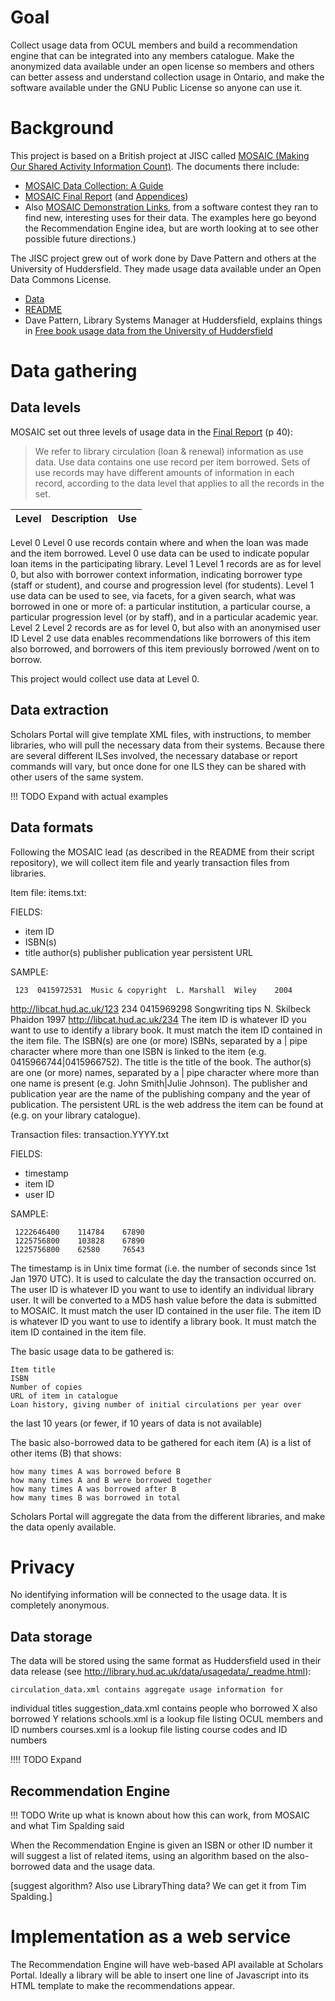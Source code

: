 # Goal

Collect usage data from OCUL members and build a recommendation engine 
that can be integrated into any members catalogue. Make the anonymized 
data available under an open license so members and others can better 
assess and understand collection usage in Ontario, and make the software 
available under the GNU Public License so anyone can use it.

# Background

This project is based on a British project at JISC called [MOSAIC (Making Our Shared Activity Information Count)](http://sero.co.uk/jisc-mosaic-documents.html). The documents there include:

* [MOSAIC Data Collection: A Guide](http://sero.co.uk/assets/090514%20MOSAIC%20data%20collection%20-%20A%20guide%20v01.pdf)
* [MOSAIC Final Report](http://sero.co.uk/mosaic/100322_MOSAIC_Final_Report_v7_FINAL.pdf) (and [Appendices](http://sero.co.uk/mosaic/100212%20MOSAIC%20Final%20Report%20Appendices%20FINAL.pdf))
* Also [MOSAIC Demonstration Links](http://sero.co.uk/mosaic/091012-MOSAIC-Demonstration-Links.doc), from a software contest they ran to find new, interesting uses for their data. The examples here go beyond 
the Recommendation Engine idea, but are worth looking at to see other 
possible future directions.)

The JISC project grew out of work done by Dave Pattern and others at the 
University of Huddersfield. They made usage data available under an Open 
Data Commons License.

* [Data](http://library.hud.ac.uk/data/usagedata/)
* [README](http://library.hud.ac.uk/data/usagedata/_readme.html)
* Dave Pattern, Library Systems Manager at Huddersfield, explains things in [Free book usage data from the University of Huddersfield](http://www.daveyp.com/blog/archives/528)

# Data gathering

## Data levels

MOSAIC set out three levels of usage data in the [Final Report](http://sero.co.uk/mosaic/100322_MOSAIC_Final_Report_v7_FINAL.pdf) (p 40):

> We refer to library circulation (loan & renewal) information as use data. Use 
> data contains one use record per item borrowed. Sets of use records may 
> have different amounts of information in each record, according to the 
> data level that applies to all the records in the set.

<table>
<thead>
<tr>
<th>Level</th>
<th>Description</th>
<th>Use</th>
</tr>
</thead>
<tbody>
</tbody>
</table>

Level 0	Level 0 use records contain where and when the loan was made and 
the item borrowed.	Level 0 use data can be used to indicate popular 
loan items in the participating library.
Level 1	Level 1 records are as for level 0, but also with borrower context 
information, indicating borrower type (staff or student), and course and 
progression level (for students).	Level 1 use data can be used to 
see, via facets, for a given search, what was borrowed in one or more of: 
a particular institution, a particular course, a particular progression 
level (or by staff), and in a particular academic year.
Level 2	Level 2 records are as for level 0, but also with an anonymised 
user ID	Level 2 use data enables recommendations like borrowers of this 
item also borrowed, and borrowers of this item previously borrowed /went 
on to borrow.

This project would collect use data at Level 0.

## Data extraction

Scholars Portal will give template XML files, with instructions, to member 
libraries, who will pull the necessary data from their systems. Because 
there are several different ILSes involved, the necessary database or 
report commands will vary, but once done for one ILS they can be shared 
with other users of the same system.

!!! TODO Expand with actual examples

## Data formats

Following the MOSAIC lead (as described in the README from their script 
repository), we will collect item file and yearly transaction files from 
libraries.

Item file: items.txt:

FIELDS:

   * item ID
   * ISBN(s)
   * title
     author(s)
     publisher
     publication year
     persistent URL

SAMPLE:

     123  0415972531  Music & copyright  L. Marshall  Wiley    2004 
http://libcat.hud.ac.uk/123
     234  0415969298  Songwriting tips   N. Skilbeck  Phaidon  1997 
http://libcat.hud.ac.uk/234
The item ID is whatever ID you want to use to identify a library book. It 
must match the item ID contained in the item file.
The ISBN(s) are one (or more) ISBNs, separated by a | pipe character where 
more than one ISBN is linked to the item (e.g. 0415966744|0415966752).
The title is the title of the book.
The author(s) are one (or more) names, separated by a | pipe character 
where more than one name is present (e.g. John Smith|Julie Johnson).
The publisher and publication year are the name of the publishing company 
and the year of publication.
The persistent URL is the web address the item can be found at (e.g. on 
your library catalogue).

Transaction files: transaction.YYYY.txt

FIELDS:

   * timestamp
   * item ID
   * user ID

SAMPLE:

     1222646400    114784    67890
     1225756800    103828    67890
     1225756800    62580     76543
The timestamp is in Unix time format (i.e. the number of seconds since 1st 
Jan 1970 UTC). It is used to calculate the day the transaction occurred 
on.
The user ID is whatever ID you want to use to identify an individual 
library user. It will be converted to a MD5 hash value before the data is 
submitted to MOSAIC. It must match the user ID contained in the user file.
The item ID is whatever ID you want to use to identify a library book. It 
must match the item ID contained in the item file.

The basic usage data to be gathered is:

 	Item title
 	ISBN
 	Number of copies
 	URL of item in catalogue
 	Loan history, giving number of initial circulations per year over 
the last 10 years (or fewer, if 10 years of data is not available)

The basic also-borrowed data to be gathered for each item (A) is a list of 
other items (B) that shows:

 	how many times A was borrowed before B
 	how many times A and B were borrowed together
 	how many times A was borrowed after B
 	how many times B was borrowed in total

Scholars Portal will aggregate the data from the different libraries, and 
make the data openly available.

# Privacy

No identifying information will be connected to the usage data. It is 
completely anonymous.

## Data storage

The data will be stored using the same format as Huddersfield used in 
their data release (see 
http://library.hud.ac.uk/data/usagedata/_readme.html):

 	circulation_data.xml contains aggregate usage information for 
individual titles
 	suggestion_data.xml contains people who borrowed X also borrowed Y 
relations
 	schools.xml is a lookup file listing OCUL members and ID numbers
 	courses.xml is a lookup file listing course codes and ID numbers

!!!! TODO Expand

## Recommendation Engine

!!! TODO Write up what is known about how this can work, from MOSAIC and 
what Tim Spalding said

When the Recommendation Engine is given an ISBN or other ID number it will 
suggest a list of related items, using an algorithm based on the 
also-borrowed data and the usage data.

[suggest algorithm? Also use LibraryThing data? We can get it from Tim 
Spalding.]

# Implementation as a web service

The Recommendation Engine will have web-based API available at Scholars 
Portal. Ideally a library will be able to insert one line of Javascript 
into its HTML template to make the recommendations appear.


